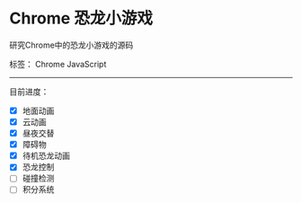 # Chrome 恐龙小游戏

研究Chrome中的恐龙小游戏的源码

标签： Chrome JavaScript

---
目前进度：

- [X] 地面动画
- [X] 云动画
- [X] 昼夜交替
- [X] 障碍物
- [X] 待机恐龙动画
- [X] 恐龙控制
- [ ] 碰撞检测
- [ ] 积分系统